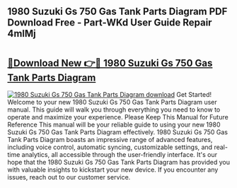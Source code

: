 ## 1980 Suzuki Gs 750 Gas Tank Parts Diagram PDF Download Free - Part-WKd User Guide Repair 4mlMj

# <h2><a href="http://dfoxg7.blite.top/?on=1980+Suzuki+Gs+750+Gas+Tank+Parts+Diagram">🔗Download New 👉🔴 1980 Suzuki Gs 750 Gas Tank Parts Diagram</a></h2>

[![1980 Suzuki Gs 750 Gas Tank Parts Diagram download](https://i.imgur.com/lujVjoI.png)](http://dfoxg7.blite.top/?on=1980+Suzuki+Gs+750+Gas+Tank+Parts+Diagram)
Get Started! Welcome to your new 1980 Suzuki Gs 750 Gas Tank Parts Diagram user manual. This guide will walk you through everything you need to know to operate and maximize your experience. Please Keep This Manual for Future Reference This manual will be your reliable guide to using your new 1980 Suzuki Gs 750 Gas Tank Parts Diagram effectively. 1980 Suzuki Gs 750 Gas Tank Parts Diagram boasts an impressive range of advanced features, including voice control, automatic syncing, customizable settings, and real-time analytics, all accessible through the user-friendly interface. It's our hope that the 1980 Suzuki Gs 750 Gas Tank Parts Diagram has provided you with valuable insights to kickstart your new device. If you encounter any issues, reach out to our customer service.
